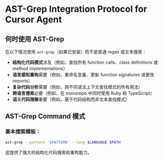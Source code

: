 # AST-Grep Integration Protocol for Cursor Agent

## 何时使用 AST-Grep

在以下情况使用 `ast-grep`（如果已安装）而不是普通 regex 或文本搜索：

- **结构化代码模式**涉及（例如，查找所有 function calls、class definitions 或 method implementations）
- **语言感知重构**需要（例如，重命名变量、更新 function signatures 或更改 imports）
- **复杂代码分析**需要（例如，跨不同语法上下文查找模式的所有用法）
- **跨语言搜索**必要（例如，在 monorepo 中同时使用 Ruby 和 TypeScript）
- **语义代码理解**重要（例如，基于代码结构而非文本查找模式）

## AST-Grep Command 模式

### 基本搜索模板：
```sh
ast-grep --pattern '$PATTERN' --lang $LANGUAGE $PATH
```

这提供了强大的结构化代码搜索和重构能力。
